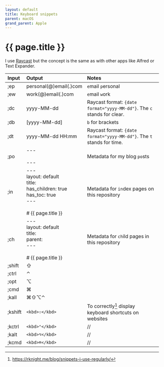 ```yaml
---
layout: default
title: Keyboard snippets
parent: macOS
grand_parent: Apple
---
```


# {{ page.title }}

I use [Raycast](/docs/apps/utilities/raycast) but the concept is the same as with other apps like Alfred or Text Expander.

| Input | Output | Notes |
|:------|:-------|:------|
| ;ep | personal(@)email(.)com | `e`mail `p`ersonal |
| ;ew | work(@)email(.)com | `e`mail `w`ork |
| ;dc | yyyy-MM-dd | Raycast format: `{date format="yyyy-MM-dd"}`. The `c` stands for clear. |
| ;db | [yyyy-MM-dd] | `b` for brackets |
| ;dt | yyyy-MM-dd HH:mm | Raycast format: `{date format="yyyy-MM-dd"}`. The `t` stands for time. |
| ;po | ---<br><br>---<br> | Metadata for my blog `po`sts |
| ;in | ---<br>layout: default<br>title: <br>has_children: true<br>has_toc: true<br>---<br><br># {{ page.title }} | Metadata for `in`dex pages on this repository |
| ;ch | ---<br>layout: default<br>title:<br>parent: <br>---<br><br># {{ page.title }} | Metadata for `ch`ild pages in this repository |
| ;shift | ⇧ |  |
| ;ctrl | ⌃ |  |
| ;opt | ⌥ |  |
| ;cmd | ⌘ |  |
| ;kall | ⌘⇧⌥⌃ |  |
| ;kshift | `<kbd>⇧</kbd>` | To correctly[^robb] display keyboard shortcuts on websites |
| ;kctrl | `<kbd>⌃</kbd>` | // |
| ;kalt | `<kbd>⌥</kbd>` | // |
| ;kcmd | `<kbd>⌘</kbd>` | // |
[^robb]: https://rknight.me/blog/snippets-i-use-regularly/
